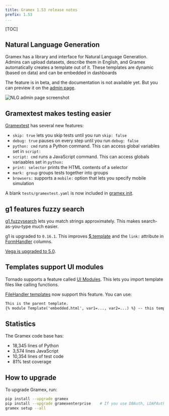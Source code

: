 ```yaml
---
title: Gramex 1.53 release notes
prefix: 1.53
...
```


[TOC]

## Natural Language Generation

Gramex has a library and interface for Natural Language Generation. Admins can
upload datasets, describe them in English, and Gramex automatically creates a
template out of it. These templates are dynamic (based on data) and can be
embedded in dashboards

The feature is in beta, and the documentation is not available yet. But you can
preview it on the [admin page](../../admin/admin/?tab=nlg).

![NLG admin page screenshot](nlg.png)

## Gramextest makes testing easier

[Gramextest](../../test/) has several new features:

- `skip: true` lets you skip tests until you run `skip: false`
- `debug: true` pauses on every step until you run `debug: false`
- `python: cmd` runs a Python command. This can access global variables set in `script:`
- `script: cmd` runs a JavaScript command. This can access globals variaables set in `python:`
- `print: selector` prints the HTML contents of a selector
- `mark: group` groups tests together into groups
- `browsers:` supports a `mobile:` option that lets you specify mobile simulation

A blank `tests/gramextest.yaml` is now included in [gramex init](../../init/).

## g1 features fuzzy search

[g1.fuzzysearch](../../g1/fuzzysearch) lets you match strings
approximately. This makes search-as-you-type much easier.

g1 is upgraded to `0.16.1`.
This improves [$.template](../../g1/template) and
the `link:` attribute in [FormHandler](../../g1/formhandler) columns.

[Vega is upgraded to 5.0](https://github.com/vega/vega/releases/tag/v5.0.0).


## Templates support UI modules

Tornado supports a feature called
[UI Modules](https://www.tornadoweb.org/en/stable/guide/templates.html#ui-modules).
This lets you import template files like calling functions.

[FileHandler templates](../../filehandler/##ui-modules) now support this feature.
You can use:

```html
This is the parent template.
{% module Template('embedded.html', var1=..., var2=...) %} -- this template is embedded here.
```

## Statistics

The Gramex code base has:

- 18,345 lines of Python
- 3,574 lines JavaScript
- 10,354 lines of test code
- 81% test coverage

## How to upgrade

To upgrade Gramex, run:

```bash
pip install --upgrade gramex
pip install --upgrade gramexenterprise    # If you use DBAuth, LDAPAuth, etc.
gramex setup --all
```
